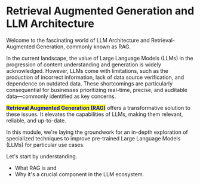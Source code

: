 # Retrieval Augmented Generation and LLM Architecture

Welcome to the fascinating world of LLM Architecture and Retrieval-Augmented Generation, commonly known as RAG.&#x20;

In the current landscape, the value of Large Language Models (LLMs) in the progression of content understanding and generation is widely acknowledged. However, LLMs come with limitations, such as the production of incorrect information, lack of data source verification, and dependence on outdated data. These shortcomings are particularly consequential for businesses prioritizing real-time, precise, and auditable data—commonly identified as key concerns.

<mark style="color:blue;">**Retrieval Augmented Generation (RAG)**</mark> offers a transformative solution to these issues. It elevates the capabilities of LLMs, making them relevant, reliable, and up-to-date.

In this module, we're laying the groundwork for an in-depth exploration of specialized techniques to improve pre-trained Large Language Models (LLMs) for particular use cases.&#x20;

Let's start by understanding.

* What RAG is and
* Why it's a crucial component in the LLM ecosystem.
